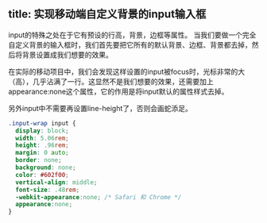 title: 实现移动端自定义背景的input输入框
---

input的特殊之处在于它有预设的行高，背景，边框等属性。
当我们要做一个完全自定义背景的输入框时，我们首先要把它所有的默认背景、边框、背景都去掉，然后将背景设置成我们想要的效果。

在实际的移动项目中，我们会发现这样设置的input被focus时，光标非常的大（高），几乎沾满了一行。这显然不是我们想要的效果，还需要加上appearance:none这个属性，它的作用是将input默认的属性样式去掉。

另外input中不需要再设置line-height了，否则会画蛇添足。

```css
.input-wrap input {
  display: block;
  width: 5.06rem;
  height: .96rem;
  margin: 0 auto;
  border: none;
  background: none;
  color: #602f00;
  vertical-align: middle;
  font-size: .48rem;
  -webkit-appearance:none; /* Safari 和 Chrome */
  appearance:none;
}
```